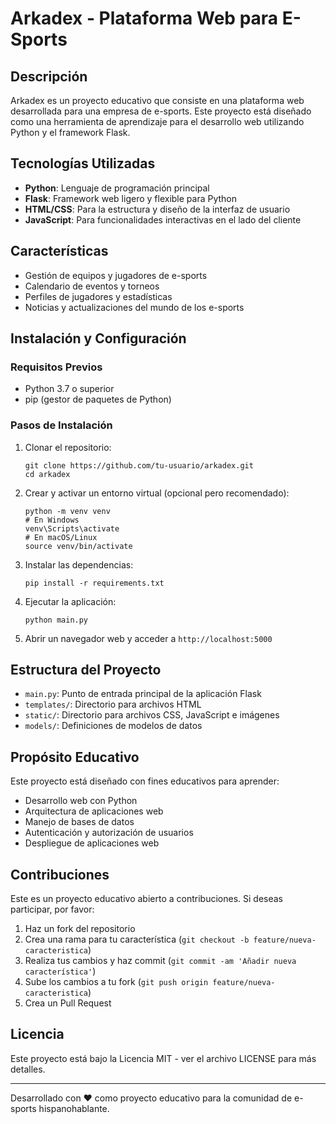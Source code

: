 # Arkadex - Plataforma Web para E-Sports

## Descripción
Arkadex es un proyecto educativo que consiste en una plataforma web desarrollada para una empresa de e-sports. Este proyecto está diseñado como una herramienta de aprendizaje para el desarrollo web utilizando Python y el framework Flask.

## Tecnologías Utilizadas
- **Python**: Lenguaje de programación principal
- **Flask**: Framework web ligero y flexible para Python
- **HTML/CSS**: Para la estructura y diseño de la interfaz de usuario
- **JavaScript**: Para funcionalidades interactivas en el lado del cliente

## Características
- Gestión de equipos y jugadores de e-sports
- Calendario de eventos y torneos
- Perfiles de jugadores y estadísticas
- Noticias y actualizaciones del mundo de los e-sports

## Instalación y Configuración

### Requisitos Previos
- Python 3.7 o superior
- pip (gestor de paquetes de Python)

### Pasos de Instalación
1. Clonar el repositorio:
   ```
   git clone https://github.com/tu-usuario/arkadex.git
   cd arkadex
   ```

2. Crear y activar un entorno virtual (opcional pero recomendado):
   ```
   python -m venv venv
   # En Windows
   venv\Scripts\activate
   # En macOS/Linux
   source venv/bin/activate
   ```

3. Instalar las dependencias:
   ```
   pip install -r requirements.txt
   ```

4. Ejecutar la aplicación:
   ```
   python main.py
   ```

5. Abrir un navegador web y acceder a `http://localhost:5000`

## Estructura del Proyecto
- `main.py`: Punto de entrada principal de la aplicación Flask
- `templates/`: Directorio para archivos HTML
- `static/`: Directorio para archivos CSS, JavaScript e imágenes
- `models/`: Definiciones de modelos de datos

## Propósito Educativo
Este proyecto está diseñado con fines educativos para aprender:
- Desarrollo web con Python
- Arquitectura de aplicaciones web
- Manejo de bases de datos
- Autenticación y autorización de usuarios
- Despliegue de aplicaciones web

## Contribuciones
Este es un proyecto educativo abierto a contribuciones. Si deseas participar, por favor:
1. Haz un fork del repositorio
2. Crea una rama para tu característica (`git checkout -b feature/nueva-caracteristica`)
3. Realiza tus cambios y haz commit (`git commit -am 'Añadir nueva característica'`)
4. Sube los cambios a tu fork (`git push origin feature/nueva-caracteristica`)
5. Crea un Pull Request

## Licencia
Este proyecto está bajo la Licencia MIT - ver el archivo LICENSE para más detalles.

---

Desarrollado con ❤️ como proyecto educativo para la comunidad de e-sports hispanohablante.
